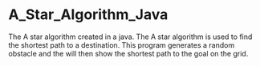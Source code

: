 # A_Star_Algorithm_Java

The A star algorithm created in a java. The A star algorithm is used to find the shortest path to a destination. This program generates a random obstacle and the will then
show the shortest path to the goal on the grid.
